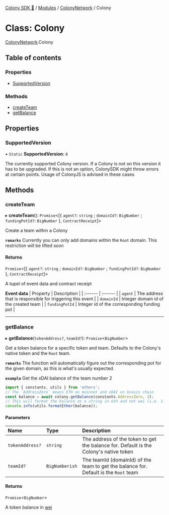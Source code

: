 [Colony SDK 🚀](../README.md) / [Modules](../modules.md) / [ColonyNetwork](../modules/ColonyNetwork.md) / Colony

# Class: Colony

[ColonyNetwork](../modules/ColonyNetwork.md).Colony

## Table of contents

### Properties

- [SupportedVersion](ColonyNetwork.Colony.md#supportedversion)

### Methods

- [createTeam](ColonyNetwork.Colony.md#createteam)
- [getBalance](ColonyNetwork.Colony.md#getbalance)

## Properties

### SupportedVersion

▪ `Static` **SupportedVersion**: ``8``

The currently supported Colony version. If a Colony is not on this version it has to be upgraded.
If this is not an option, ColonySDK might throw errors at certain points. Usage of ColonyJS is advised in these cases

## Methods

### createTeam

▸ **createTeam**(): `Promise`<[{ `agent?`: `string` ; `domainId?`: `BigNumber` ; `fundingPotId?`: `BigNumber`  }, `ContractReceipt`]\>

Create a team within a Colony

**`remarks`**
Currently you can only add domains within the `Root` domain. This restriction will be lifted soon

#### Returns

`Promise`<[{ `agent?`: `string` ; `domainId?`: `BigNumber` ; `fundingPotId?`: `BigNumber`  }, `ContractReceipt`]\>

A tupel of event data and contract receipt

**Event data**
| Property | Description |
| :------ | :------ |
| `agent` | The address that is responsible for triggering this event |
| `domainId` | Integer domain id of the created team |
| `fundingPotId` | Integer id of the corresponding funding pot |

___

### getBalance

▸ **getBalance**(`tokenAddress?`, `teamId?`): `Promise`<`BigNumber`\>

Get a token balance for a specific token and team. Defaults to the Colony's native token and the `Root` team.

**`remarks`**
The function will automatically figure out the corresponding pot for the given domain, as this is what's usually expected.

**`example`**
Get the xDAI balance of the team number 2
```typescript
import { constants, utils } from 'ethers';
// The `AddressZero` means ETH on mainnet and xDAI on Gnosis chain
const balance = await colony.getBalance(constants.AddressZero, 2);
// This will format the balance as a string in eth and not wei (i.e. 1.0 vs. 1000000000000000000)
console.info(utils.formatEther(balance));
```

#### Parameters

| Name | Type | Description |
| :------ | :------ | :------ |
| `tokenAddress?` | `string` | The address of the token to get the balance for. Default is the Colony's native token |
| `teamId?` | `BigNumberish` | The teamId (domainId) of the team to get the balance for. Default is the `Root` team |

#### Returns

`Promise`<`BigNumber`\>

A token balance in [wei](https://gwei.io/)
